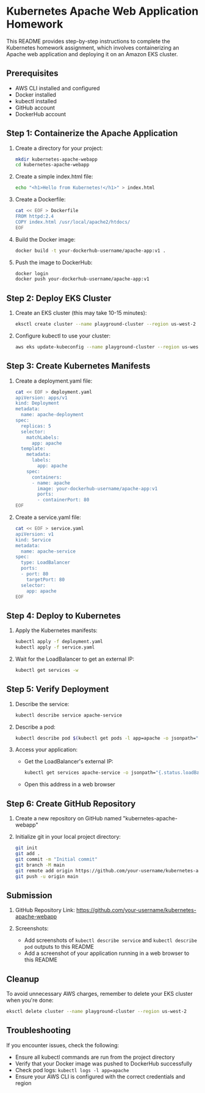 # Kubernetes Apache Web Application Homework

This README provides step-by-step instructions to complete the Kubernetes homework assignment, which involves containerizing an Apache web application and deploying it on an Amazon EKS cluster.

## Prerequisites

- AWS CLI installed and configured
- Docker installed
- kubectl installed
- GitHub account
- DockerHub account

## Step 1: Containerize the Apache Application

1. Create a directory for your project:
   ```bash
   mkdir kubernetes-apache-webapp
   cd kubernetes-apache-webapp
   ```

2. Create a simple index.html file:
   ```bash
   echo "<h1>Hello from Kubernetes!</h1>" > index.html
   ```

3. Create a Dockerfile:
   ```bash
   cat << EOF > Dockerfile
   FROM httpd:2.4
   COPY index.html /usr/local/apache2/htdocs/
   EOF
   ```

4. Build the Docker image:
   ```bash
   docker build -t your-dockerhub-username/apache-app:v1 .
   ```

5. Push the image to DockerHub:
   ```bash
   docker login
   docker push your-dockerhub-username/apache-app:v1
   ```

## Step 2: Deploy EKS Cluster

1. Create an EKS cluster (this may take 10-15 minutes):
   ```bash
   eksctl create cluster --name playground-cluster --region us-west-2 --nodes 3 --node-type t3.medium
   ```

2. Configure kubectl to use your cluster:
   ```bash
   aws eks update-kubeconfig --name playground-cluster --region us-west-2
   ```

## Step 3: Create Kubernetes Manifests

1. Create a deployment.yaml file:
   ```bash
   cat << EOF > deployment.yaml
   apiVersion: apps/v1
   kind: Deployment
   metadata:
     name: apache-deployment
   spec:
     replicas: 5
     selector:
       matchLabels:
         app: apache
     template:
       metadata:
         labels:
           app: apache
       spec:
         containers:
         - name: apache
           image: your-dockerhub-username/apache-app:v1
           ports:
           - containerPort: 80
   EOF
   ```

2. Create a service.yaml file:
   ```bash
   cat << EOF > service.yaml
   apiVersion: v1
   kind: Service
   metadata:
     name: apache-service
   spec:
     type: LoadBalancer
     ports:
     - port: 80
       targetPort: 80
     selector:
       app: apache
   EOF
   ```

## Step 4: Deploy to Kubernetes

1. Apply the Kubernetes manifests:
   ```bash
   kubectl apply -f deployment.yaml
   kubectl apply -f service.yaml
   ```

2. Wait for the LoadBalancer to get an external IP:
   ```bash
   kubectl get services -w
   ```

## Step 5: Verify Deployment

1. Describe the service:
   ```bash
   kubectl describe service apache-service
   ```

2. Describe a pod:
   ```bash
   kubectl describe pod $(kubectl get pods -l app=apache -o jsonpath="{.items[0].metadata.name}")
   ```

3. Access your application:
   - Get the LoadBalancer's external IP:
     ```bash
     kubectl get services apache-service -o jsonpath="{.status.loadBalancer.ingress[0].hostname}"
     ```
   - Open this address in a web browser

## Step 6: Create GitHub Repository

1. Create a new repository on GitHub named "kubernetes-apache-webapp"

2. Initialize git in your local project directory:
   ```bash
   git init
   git add .
   git commit -m "Initial commit"
   git branch -M main
   git remote add origin https://github.com/your-username/kubernetes-apache-webapp.git
   git push -u origin main
   ```

## Submission

1. GitHub Repository Link: https://github.com/your-username/kubernetes-apache-webapp

2. Screenshots:
   - Add screenshots of `kubectl describe service` and `kubectl describe pod` outputs to this README
   - Add a screenshot of your application running in a web browser to this README

## Cleanup

To avoid unnecessary AWS charges, remember to delete your EKS cluster when you're done:

```bash
eksctl delete cluster --name playground-cluster --region us-west-2
```

## Troubleshooting

If you encounter issues, check the following:
- Ensure all kubectl commands are run from the project directory
- Verify that your Docker image was pushed to DockerHub successfully
- Check pod logs: `kubectl logs -l app=apache`
- Ensure your AWS CLI is configured with the correct credentials and region



